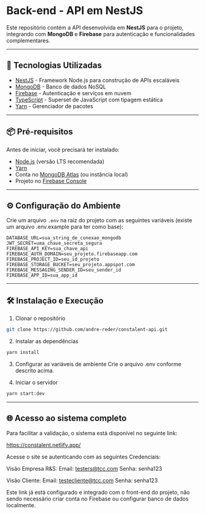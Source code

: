 # Back-end - API em NestJS

Este repositório contém a API desenvolvida em **NestJS** para o projeto, integrando com **MongoDB** e **Firebase** para autenticação e funcionalidades complementares.

---

## 🚀 Tecnologias Utilizadas
- [NestJS](https://nestjs.com/) - Framework Node.js para construção de APIs escaláveis
- [MongoDB](https://www.mongodb.com/) - Banco de dados NoSQL
- [Firebase](https://firebase.google.com/) - Autenticação e serviços em nuvem
- [TypeScript](https://www.typescriptlang.org/) - Superset de JavaScript com tipagem estática
- [Yarn](https://yarnpkg.com/) - Gerenciador de pacotes

---

## 📦 Pré-requisitos

Antes de iniciar, você precisará ter instalado:
- [Node.js](https://nodejs.org/) (versão LTS recomendada)
- [Yarn](https://yarnpkg.com/)
- Conta no [MongoDB Atlas](https://www.mongodb.com/cloud/atlas) (ou instância local)
- Projeto no [Firebase Console](https://console.firebase.google.com/)

---

## ⚙️ Configuração do Ambiente

Crie um arquivo `.env` na raiz do projeto com as seguintes variáveis (existe um arquivo .env.example para ter como base):

```env
DATABASE_URL=sua_string_de_conexao_mongodb
JWT_SECRET=uma_chave_secreta_segura
FIREBASE_API_KEY=sua_chave_api
FIREBASE_AUTH_DOMAIN=seu_projeto.firebaseapp.com
FIREBASE_PROJECT_ID=seu_id_projeto
FIREBASE_STORAGE_BUCKET=seu_projeto.appspot.com
FIREBASE_MESSAGING_SENDER_ID=seu_sender_id
FIREBASE_APP_ID=sua_app_id
```

---

## 🛠️ Instalação e Execução

1. Clonar o repositório

```bash
git clone https://github.com/andre-reder/constalent-api.git
```

2. Instalar as dependências

```bash
yarn install
```

3. Configurar as variáveis de ambiente
Crie o arquivo .env conforme descrito acima.

4. Iniciar o servidor

```bash
yarn start:dev
```

---

## 🌐 Acesso ao sistema completo
Para facilitar a validação, o sistema está disponível no seguinte link:

https://constalent.netlify.app/

Acesse o site se autenticando com as seguintes Credenciais:

Visão Empresa R&S:
Email: testers@tcc.com
Senha: senha123

Visão Cliente:
Email: testecliente@tcc.com
Senha: senha123

Este link já está configurado e integrado com o front-end do projeto, não sendo necessário criar conta no Firebase ou configurar banco de dados localmente.

